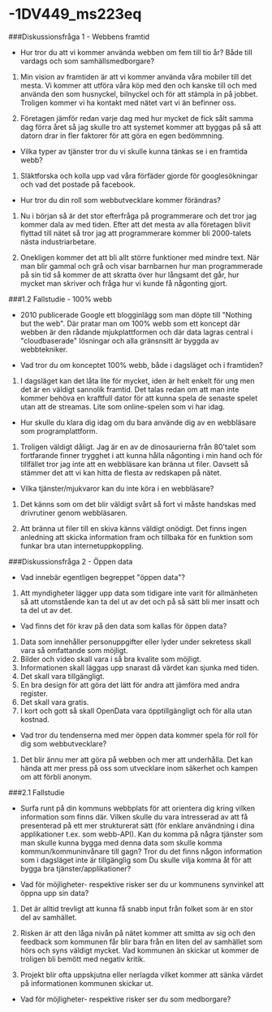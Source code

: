 -1DV449_ms223eq
===============

###Diskussionsfråga 1 - Webbens framtid

- Hur tror du att vi kommer använda webben om fem till tio år? Både till vardags och som samhällsmedborgare?

1. Min vision av framtiden är att vi kommer använda våra mobiler till det mesta. Vi kommer att utföra våra köp med den
och kanske till och med använda den som husnyckel, bilnyckel och för att stämpla in på jobbet. Troligen kommer vi ha
kontakt med nätet vart vi än befinner oss.

2. Företagen jämför redan varje dag med hur mycket de fick sålt samma dag förra året så jag skulle tro att systemet
   kommer att byggas på så att datorn drar in fler faktorer för att göra en egen bedömmning.

- Vilka typer av tjänster tror du vi skulle kunna tänkas se i en framtida webb?

1. Släktforska och kolla upp vad våra förfäder gjorde för googlesökningar och vad det postade på facebook.

- Hur tror du din roll som webbutvecklare kommer förändras?

1. Nu i början så är det stor efterfråga på programmerare och det tror jag kommer dala av med tiden.
   Efter att det mesta av alla företagen blivit flyttad till nätet så tror jag att programmerare kommer bli
   2000-talets nästa industriarbetare.

2. Onekligen kommer det att bli allt större funktioner med mindre text. När man blir gammal och grå och visar
   barnbarnen hur man programmerade på sin tid så kommer de att skratta över hur långsamt det går, hur mycket man          skriver och fråga hur vi kunde få någonting gjort.

###1.2 Fallstudie - 100% webb

- 2010 publicerade Google ett blogginlägg som man döpte till "Nothing but the web".
  Där pratar man om 100% webb som ett koncept där webben är den rådande mjukplattformen och där data 
  lagras central i "cloudbaserade" lösningar och alla gränsnsitt är byggda av webbtekniker.

- Vad tror du om konceptet 100% webb, både i dagsläget och i framtiden?

1. I dagsläget kan det låta lite för mycket, iden är helt enkelt för ung men det är en väldigt sannolik framtid.
   Det talas redan om att man inte kommer behöva en kraftfull dator för att kunna spela de senaste spelet utan 
   att de streamas. Lite som online-spelen som vi har idag.

- Hur skulle du klara dig idag om du bara använde dig av en webbläsare som programplattform.

1. Troligen väldigt dåligt. Jag är en av de dinosaurierna från 80'talet som fortfarande finner trygghet i att
   kunna hålla någonting i min hand och för tillfället tror jag inte att en webbläsare kan bränna ut filer.
   Oavsett så stämmer det att vi kan hitta de flesta av redskapen på nätet.

- Vilka tjänster/mjukvaror kan du inte köra i en webbläsare?

1. Det känns som om det blir väldigt svårt så fort vi måste handskas med drivrutiner genom webbläsaren.

2. Att bränna ut filer till en skiva känns väldigt onödigt. Det finns ingen anledning att skicka information
   fram och tillbaka för en funktion som funkar bra utan internetuppkoppling.

###Diskussionsfråga 2 - Öppen data

- Vad innebär egentligen begreppet "öppen data"?

1. Att myndigheter lägger upp data som tidigare inte varit för allmänheten så att utomstående kan ta del ut
   av det och på så sätt bli mer insatt och ta del ut av det.

- Vad finns det för krav på den data som kallas för öppen data?

1. Data som innehåller personuppgifter eller lyder under sekretess skall vara så omfattande som möjligt.
2. Bilder och video skall vara i så bra kvalite som möjligt.
3. Informationen skall läggas upp snarast då värdet kan sjunka med tiden.
4. Det skall vara tillgängligt.
5. En bra design för att göra det lätt för andra att jämföra med andra register.
6. Det skall vara gratis.
7. I kort och gott så skall OpenData vara öpptillgängligt och för alla utan kostnad. 

- Vad tror du tendenserna med mer öppen data kommer spela för roll för dig som webbutvecklare?

1. Det blir ännu mer att göra på webben och mer att underhålla. Det kan hända att mer press på oss som
   utvecklare inom säkerhet och kampen om att förbli anonym.

###2.1 Fallstudie

- Surfa runt på din kommuns webbplats för att orientera dig kring vilken information som finns där. Vilken skulle du vara intresserad av att få presenterad på ett mer strukturerat sätt (för enklare användning i dina applikationer t.ex. som webb-API). Kan du komma på några tjänster som man skulle kunna bygga med denna data som skulle komma kommun/kommuninvånare till gagn? Tror du det finns någon information som i dagsläget inte är tillgänglig som Du skulle vilja komma åt för att bygga bra tjänster/applikationer?

- Vad för möjligheter- respektive risker ser du ur kommunens synvinkel att öppna upp sin data?

1. Det är alltid trevligt att kunna få snabb input från folket som är en stor del av samhället.

2. Risken är att den låga nivån på nätet kommer att smitta av sig och den feedback som kommunen får
   blir bara från en liten del av samhället som hörs och syns väldigt mycket. Vad kommunen än skickar ut
   kommer de troligen bli bemött med negativ kritik.   

3. Projekt blir ofta uppskjutna eller nerlagda vilket kommer att sänka värdet på informationen kommunen skickar ut. 

- Vad för möjligheter- respektive risker ser du som medborgare?



















